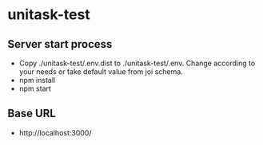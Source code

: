 # unitask-test

## Server start process
- Copy ./unitask-test/.env.dist to ./unitask-test/.env. Change according to your needs or take default value from joi schema.
- npm install
- npm start

## Base URL
- http://localhost:3000/